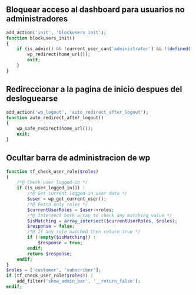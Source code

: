 ## Bloquear acceso al dashboard para usuarios no administradores

```php
add_action('init', 'blockusers_init');
function blockusers_init()
{
    if (is_admin() && !current_user_can('administrator') && !(defined('DOING_AJAX') && DOING_AJAX)) {
        wp_redirect(home_url());
        exit;
    }
}
```

## Redireccionar a la pagina de inicio despues del desloguearse


```php
add_action('wp_logout', 'auto_redirect_after_logout');
function auto_redirect_after_logout()
{
    wp_safe_redirect(home_url());
    exit;
}
```


## Ocultar barra de administracion de wp

```php
function tf_check_user_role($roles)
{
    /*@ Check user logged-in */
    if (is_user_logged_in()) :
        /*@ Get current logged-in user data */
        $user = wp_get_current_user();
        /*@ Fetch only roles */
        $currentUserRoles = $user->roles;
        /*@ Intersect both array to check any matching value */
        $isMatching = array_intersect($currentUserRoles, $roles);
        $response = false;
        /*@ If any role matched then return true */
        if (!empty($isMatching)) :
            $response = true;
        endif;
        return $response;
    endif;
}
$roles = ['customer', 'subscriber'];
if (tf_check_user_role($roles)) :
    add_filter('show_admin_bar', '__return_false');
endif;
```
